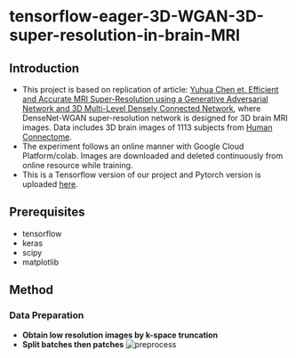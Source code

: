 # tensorflow-eager-3D-WGAN-3D-super-resolution-in-brain-MRI
## Introduction
- This project is based on replication of article: 
 [Yuhua Chen et. Efficient and Accurate MRI Super-Resolution using a Generative Adversarial Network and 3D Multi-Level Densely Connected Network](https://arxiv.org/ftp/arxiv/papers/1803/1803.01417.pdf),
where DenseNet-WGAN super-resolution network is designed for 3D brain MRI images. Data includes 3D brain images of 1113 subjects from [Human Connectome](https://db.humanconnectome.org).
- The experiment follows an online manner with Google Cloud Platform/colab. Images are downloaded and deleted continuously from online resource while training.
- This is a Tensorflow version of our project and Pytorch version is uploaded [here](https://github.com/hz2538/E6040-super-resolution-project).
## Prerequisites
- tensorflow
- keras
- scipy
- matplotlib
## Method
### Data Preparation
- **Obtain low resolution images by k-space truncation**
- **Split batches then patches**
![preprocess](https://github.com/quas1009/tensorflow-eager-3D-WGAN-3D-super-resolution-in-brain-MRI/blob/master/figure/preprocess.png
 "Illustration of Data Preparation")
